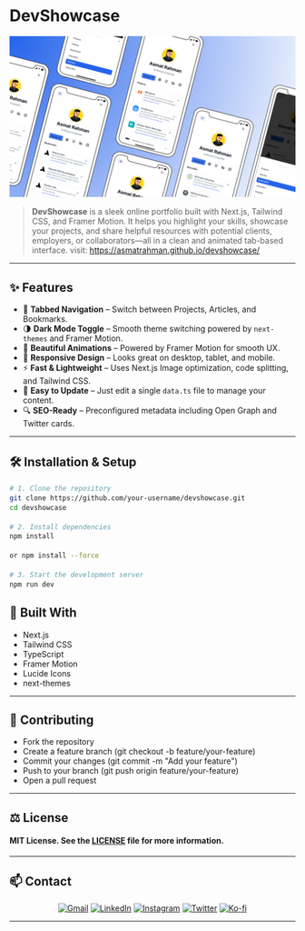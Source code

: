 # DevShowcase

![DevShowcase Demo](/public/cover.png)

> **DevShowcase** is a sleek online portfolio built with Next.js, Tailwind CSS, and Framer Motion. It helps you highlight your skills, showcase your projects, and share helpful resources with potential clients, employers, or collaborators—all in a clean and animated tab-based interface.
visit: https://asmatrahman.github.io/devshowcase/
---

## ✨ Features

- 🧭 **Tabbed Navigation** – Switch between Projects, Articles, and Bookmarks.
- 🌗 **Dark Mode Toggle** – Smooth theme switching powered by `next-themes` and Framer Motion.
- 🎨 **Beautiful Animations** – Powered by Framer Motion for smooth UX.
- 📱 **Responsive Design** – Looks great on desktop, tablet, and mobile.
- ⚡ **Fast & Lightweight** – Uses Next.js Image optimization, code splitting, and Tailwind CSS.
- 🔧 **Easy to Update** – Just edit a single `data.ts` file to manage your content.
- 🔍 **SEO-Ready** – Preconfigured metadata including Open Graph and Twitter cards.

---

## 🛠️ Installation & Setup

```bash
# 1. Clone the repository
git clone https://github.com/your-username/devshowcase.git
cd devshowcase

# 2. Install dependencies
npm install

or npm install --force

# 3. Start the development server
npm run dev
```

## 🔋 Built With

- Next.js
- Tailwind CSS
- TypeScript
- Framer Motion
- Lucide Icons
- next-themes

---
## 🤝 Contributing

- Fork the repository
- Create a feature branch (git checkout -b feature/your-feature)
- Commit your changes (git commit -m "Add your feature")
- Push to your branch (git push origin feature/your-feature)
- Open a pull request

---
##  ⚖️ License
#### MIT License. See the [LICENSE](https://github.com/asmatrahman/devshowcase/blob/main/LICENSE) file for more information.
---
## 📫 Contact

<p align="center">
  <a href="mailto:info.asmatrahman@gmail.com"><img src="https://img.shields.io/badge/Gmail-D14836?style=for-the-badge&logo=gmail&logoColor=white" alt="Gmail" /></a>
  <a href="https://www.linkedin.com/in/asmatrahman/"><img src="https://img.shields.io/badge/LinkedIn-0077B5?style=for-the-badge&logo=linkedin&logoColor=white" alt="LinkedIn" /></a>
  <a href="https://www.instagram.com/asmatrahman_/"><img src="https://img.shields.io/badge/Instagram-E4405F?style=for-the-badge&logo=instagram&logoColor=white" alt="Instagram" /></a>
  <a href="https://x.com/asmatrahman_"><img src="https://img.shields.io/badge/Twitter-1DA1F2?style=for-the-badge&logo=twitter&logoColor=white" alt="Twitter" /></a>
  <a href="https://ko-fi.com/asmatrahman"><img src="https://img.shields.io/badge/Ko--fi-F16061?style=for-the-badge&logo=ko-fi&logoColor=white" alt="Ko-fi" /></a>
</p>

---
